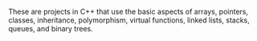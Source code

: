 These are projects in C++ that use the basic aspects of arrays, pointers, classes, inheritance, polymorphism,
virtual functions, linked lists, stacks, queues, and binary trees. 
